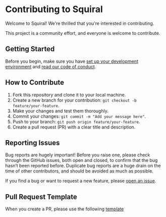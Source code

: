 # Contributing to Squiral

Welcome to Squiral! We're thrilled that you're interested in contributing.

This project is a community effort, and everyone is welcome to contribute.

## Getting Started

Before you begin, make sure you have [set up your development environment](README.md) and [read our code of conduct](CODE_OF_CONDUCT.md).

## How to Contribute

1. Fork this repository and clone it to your local machine.
2. Create a new branch for your contribution: `git checkout -b feature/your-feature`.
3. Make your changes and test them thoroughly.
4. Commit your changes: `git commit -m "Add your message here"`.
5. Push to your branch: `git push origin feature/your-feature`.
6. Create a pull request (PR) with a clear title and description.

## Reporting Issues

Bug reports are hugely important! Before you raise one, please check through the GitHub issues, both open and closed, to confirm that the bug hasn’t been reported before. Duplicate bug reports are a huge drain on the time of other contributors, and should be avoided as much as possible.

If you find a bug or want to request a new feature, please [open an issue](https://github.com/sadikkuzu/squiral/issues).

## Pull Request Template

When you create a PR, please use the following [template](.github/workflows/ISSUE_TEMPLATE/PULL_REQUEST_TEMPLATE.md)
